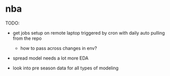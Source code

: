 # nba

TODO:
- get jobs setup on remote laptop triggered by cron with daily auto pulling from the repo
	- how to pass across changes in env?

- spread model needs a lot more EDA
- look into pre season data for all types of modeling


